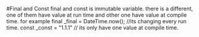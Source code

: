#Final and Const
final and const is immutable variable. there is a different,
one of them have value at run time and other one have value at compile time.
for example 
final _final = DateTime.now(); //its changing every run time.
const _const = "1.1.1" // its only have one value at compile time.
